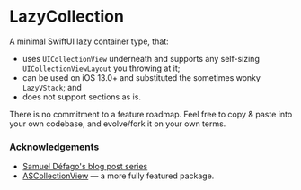 # LazyCollection

A minimal SwiftUI lazy container type, that:

* uses `UICollectionView` underneath and supports any self-sizing `UICollectionViewLayout` you throwing at it;
* can be used on iOS 13.0+ and substituted the sometimes wonky `LazyVStack`; and
* does not support sections as is.

There is no commitment to a feature roadmap. Feel free to copy & paste into your own codebase, and evolve/fork it on your own terms.

### Acknowledgements

* [Samuel Défago's blog post series](https://defagos.github.io/swiftui_collection_part3/)
* [ASCollectionView](https://github.com/apptekstudios/ASCollectionView) — a more fully featured package.
